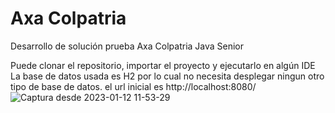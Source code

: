 # Axa Colpatria
Desarrollo de solución prueba Axa Colpatria Java Senior

Puede clonar el repositorio, importar el proyecto y ejecutarlo en algún IDE
La base de datos usada es H2 por lo cual no necesita desplegar ningun otro tipo 
de base de datos.
el url inicial es http://localhost:8080/
![Captura desde 2023-01-12 11-53-29](https://user-images.githubusercontent.com/51220078/212130250-bfff0cf2-b217-43ee-8486-426ad2ab767c.png)

